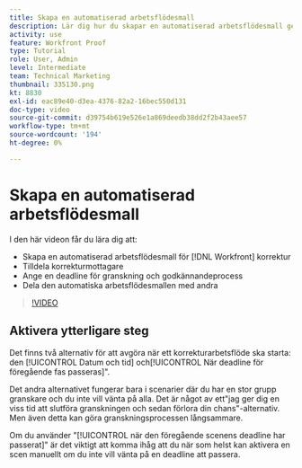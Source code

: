 ```yaml
---
title: Skapa en automatiserad arbetsflödesmall
description: Lär dig hur du skapar en automatiserad arbetsflödesmall genom att tilldela korrekturmottagare och ange korrekturtider. Dela sedan mallen med andra användare.
activity: use
feature: Workfront Proof
type: Tutorial
role: User, Admin
level: Intermediate
team: Technical Marketing
thumbnail: 335130.png
kt: 8830
exl-id: eac89e40-d3ea-4376-82a2-16bec550d131
doc-type: video
source-git-commit: d39754b619e526e1a869deedb38dd2f2b43aee57
workflow-type: tm+mt
source-wordcount: '194'
ht-degree: 0%

---
```


# Skapa en automatiserad arbetsflödesmall

I den här videon får du lära dig att:

* Skapa en automatiserad arbetsflödesmall för [!DNL  Workfront] korrektur
* Tilldela korrekturmottagare
* Ange en deadline för granskning och godkännandeprocess
* Dela den automatiska arbetsflödesmallen med andra

>[!VIDEO](https://video.tv.adobe.com/v/335130/?quality=12)

## Aktivera ytterligare steg

Det finns två alternativ för att avgöra när ett korrekturarbetsflöde ska starta: den [!UICONTROL Datum och tid] och[!UICONTROL När deadline för föregående fas passeras]&quot;.

Det andra alternativet fungerar bara i scenarier där du har en stor grupp granskare och du inte vill vänta på alla. Det är något av ett&quot;jag ger dig en viss tid att slutföra granskningen och sedan förlora din chans&quot;-alternativ. Men även detta kan göra granskningsprocessen långsammare.

Om du använder &quot;[!UICONTROL när den föregående scenens deadline har passerat]&quot; är det viktigt att komma ihåg att du när som helst kan aktivera en scen manuellt om du inte vill vänta på en deadline att passera.

<!--
Lean More URLs
-->
